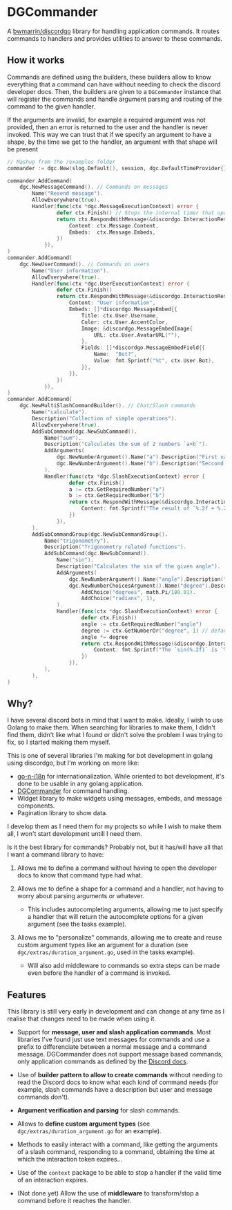 # DGCommander

A [bwmarrin/discordgo](https://github.com/bwmarrin/discordgo) library for handling application commands. It routes commands to handlers and provides utilities to answer to these commands.

## How it works

Commands are defined using the builders,
these builders allow to know everything that a command can have without
needing to check the discord developer docs.
Then, the builders are given to a `DGCommander` instance that will register the commands
and handle argument parsing and routing of the command to the given handler.

If the arguments are invalid, for example a required argument was not provided,
then an error is returned to the user and the handler is never invoked.
This way we can trust that if we specify an argument to have a shape,
by the time we get to the handler, an argument with that shape will be present

```go
// Mashup from the /examples folder
commander := dgc.New(slog.Default(), session, dgc.DefaultTimeProvider{})

commander.AddCommand(
    dgc.NewMessageCommand(). // Commands on messages
        Name("Resend message").
        AllowEverywhere(true).
        Handler(func(ctx *dgc.MessageExecutionContext) error {
                defer ctx.Finish() // Stops the internal timer that updates the ctx to know if an interaction is still valid
                return ctx.RespondWithMessage(&discordgo.InteractionResponseData{
                    Content: ctx.Message.Content,
                    Embeds:  ctx.Message.Embeds,
                })
            }),
)
commander.AddCommand(
    dgc.NewUserCommand(). // Commands on users
        Name("User information").
        AllowEverywhere(true).
        Handler(func(ctx *dgc.UserExecutionContext) error {
                defer ctx.Finish()
                return ctx.RespondWithMessage(&discordgo.InteractionResponseData{
                    Content: "User information",
                    Embeds: []*discordgo.MessageEmbed{{
                        Title: ctx.User.Username,
                        Color: ctx.User.AccentColor,
                        Image: &discordgo.MessageEmbedImage{
                            URL: ctx.User.AvatarURL(""),
                        },
                        Fields: []*discordgo.MessageEmbedField{{
                            Name:  "Bot?",
                            Value: fmt.Sprintf("%t", ctx.User.Bot),
                        }},
                    }},
                })
            }),
)
commander.AddCommand(
    dgc.NewMultiSlashCommandBuilder(). // Chat/Slash commands
        Name("calculate").
        Description("Collection of simple operations").
        AllowEverywhere(true).
        AddSubCommand(dgc.NewSubCommand().
            Name("sum").
            Description("Calculates the sum of 2 numbers `a+b`").
            AddArguments(
                dgc.NewNumberArgument().Name("a").Description("First value of the sum").Required(true),
                dgc.NewNumberArgument().Name("b").Description("Seccond value of the sum").Required(true),
            ).
            Handler(func(ctx *dgc.SlashExecutionContext) error {
                    defer ctx.Finish()
                    a := ctx.GetRequiredNumber("a")
                    b := ctx.GetRequiredNumber("b")
                    return ctx.RespondWithMessage(&discordgo.InteractionResponseData{
                        Content: fmt.Sprintf("The result of `%.2f + %.2f` is `%.2f`", a, b, a+b),
                    })
                }),
        ).
        AddSubCommandGroup(dgc.NewSubCommandGroup().
            Name("trigonometry").
            Description("Trigonometry related functions").
            AddSubCommand(dgc.NewSubCommand().
                Name("sin").
                Description("Calculates the sin of the given angle").
                AddArguments(
                    dgc.NewNumberArgument().Name("angle").Description("The angle to calculate the sin").Required(true),
                    dgc.NewNumberChoicesArgument().Name("degree").Description("Degree of type to calculate").Required(false).
                        AddChoice("degrees", math.Pi/180.01).
                        AddChoice("radians", 1),
                ).
                Handler(func(ctx *dgc.SlashExecutionContext) error {
                        defer ctx.Finish()
                        angle := ctx.GetRequiredNumber("angle")
                        degree := ctx.GetNumberOr("degree", 1) // default is radians
                        angle *= degree
                        return ctx.RespondWithMessage(&discordgo.InteractionResponseData{
                            Content: fmt.Sprintf("The `sin(%.2f)` is `%.2f`", angle, math.Sin(angle)),
                        })
                    }),
            ),
        ),
)
```

## Why?

I have several discord bots in mind that I want to make. Ideally, I wish to use Golang to make them.
When searching for libraries to make them, I didn't find them, didn't like what I found or didn't solve the problem I was trying to fix, so I started making them myself.

This is one of several libraries I'm making for bot development in golang using discordgo, but I'm working on more like:

- [go-n-i18n](https://github.com/MrNemo64/go-n-i18n) for internationalization. While oriented to bot development, it's done to be usable in any golang application.
- [DGCommander](https://github.com/MrNemo64/dgcommander) for command handling.
- Widget library to make widgets using messages, embeds, and message components.
- Pagination library to show data.

I develop them as I need them for my projects so while I wish to make them all, I won't start development untill I need them.

Is it the best library for commands? Probably not, but it has/will have all that I want a command library to have:

1. Allows me to define a command without having to open the developer docs to know that command type had what.
1. Allows me to define a shape for a command and a handler, not having to worry about parsing arguments or whatever.

   - This includes autocompleting arguments, allowing me to just specify a handler that will return the autocomplete options for a given argument (see the tasks example).

1. Allows me to "personalize" commands, allowing me to create and reuse custom argument types like an argument for a duration (see `dgc/extras/duration_argument.go`, used in the tasks example).
   - Will also add middleware to commands so extra steps can be made even before the handler of a command is invoked.

## Features

This library is still very early in development and can change at any time as I realise that changes need to be made when using it.

- Support for **message, user and slash application commands**. Most libraries I've found just use text messages for commands and use a prefix to differenciate between a normal message and a command message. DGCommander does not support message based commands, only application commands as defined by the [Discord docs](https://discord.com/developers/docs/interactions/application-commands#application-commands).

- Use of **builder pattern to allow to create commands** without needing to read the Discord docs to know what each kind of command needs (for example, slash commands have a description but user and message commands don't).

- **Argument verification and parsing** for slash commands.

- Allows to **define custom argument types** (see `dgc/extras/duration_argument.go` for an example).

- Methods to easily interact with a command, like getting the arguments of a slash command, responding to a command, obtaining the time at which the interaction token expires...

- Use of the `context` package to be able to stop a handler if the valid time of an interaction expires.

- (Not done yet) Allow the use of **middleware** to transform/stop a command before it reaches the handler.
